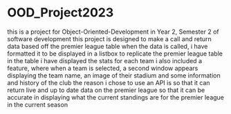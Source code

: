 # OOD_Project2023
this is a project for Object-Oriented-Development in Year 2, Semester 2 of software development
this project is designed to make a call and return data based off the premier league table
when the data is called, i have formatted it to be displayed in a listbox to replicate the premier league table
in the table i have displayed the stats for each team 
i also included a feature, where when a team is selected, a second window appears displaying the team name, an image of their stadium and some information and history of the club
the reason i chose to use an API is so that it can return live and up to date data on the premier league so that it can be accurate in displaying what the current standings are for the premier league in the current season
